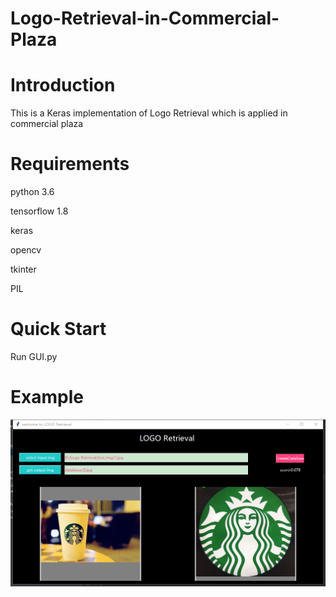 # Logo-Retrieval-in-Commercial-Plaza
# Introduction
 
This is a Keras implementation of Logo Retrieval which is applied in commercial plaza 

# Requirements

python 3.6

tensorflow 1.8

keras 

opencv 

tkinter

PIL

# Quick Start

Run GUI.py

# Example

![图片说明1](https://github.com/zhang-rongchen/Logo-Retrieval-in-Commercial-Plaza/blob/master/example.png)
